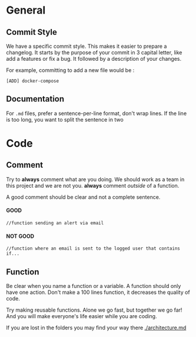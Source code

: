 # General

## Commit Style

We have a specific commit style.
This makes it easier to prepare a changelog.
It starts by the purpose of your commit in 3 capital letter, like add a features or fix a bug.
It followed by a description of your changes.

For example, committing to add a new file would be :

```
[ADD] docker-compose
```

## Documentation

For `.md` files, prefer a sentence-per-line format, don't wrap lines.
If the line is too long, you want to split the sentence in two

# Code

## Comment

Try to **always** comment what are you doing.
We should work as a team in this project and we are not you.
**always** comment _*outside*_ of a function.

A good comment should be clear and not a complete sentence.

#### GOOD
```
//function sending an alert via email
```
#### NOT GOOD
```
//function where an email is sent to the logged user that contains if...
```

## Function
Be clear when you name a function or a variable.
A function should only have one action.
Don't make a 100 lines function, it decreases the quality of code.

Try making reusable functions.
Alone we go fast, but together we go far!
And you will make everyone's life easier while you are coding.

If you are lost in the folders you may find your way there [./architecture.md](./architecture.md)